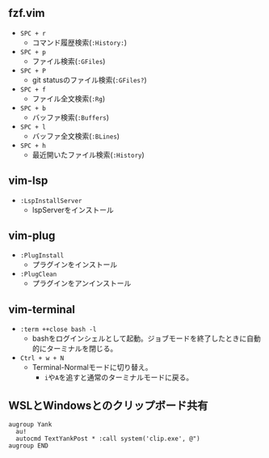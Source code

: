 
## fzf.vim

- `SPC + r`
  - コマンド履歴検索(`:History:`)
- `SPC + p`
  - ファイル検索(`:GFiles`)
- `SPC + P`
  - git statusのファイル検索(`:GFiles?`)
- `SPC + f`
  - ファイル全文検索(`:Rg`)
- `SPC + b`
  - バッファ検索(`:Buffers`)
- `SPC + l`
  - バッファ全文検索(`:BLines`)
- `SPC + h`
  - 最近開いたファイル検索(`:History`)

## vim-lsp

- `:LspInstallServer`
  - lspServerをインストール

## vim-plug

- `:PlugInstall`
  - プラグインをインストール
- `:PlugClean`
  - プラグインをアンインストール

## vim-terminal

- `:term ++close bash -l`
  - bashをログインシェルとして起動。ジョブモードを終了したときに自動的にターミナルを閉じる。
- `Ctrl + w + N`
  - Terminal-Normalモードに切り替え。
	- `i`や`A`を追すと通常のターミナルモードに戻る。

## WSLとWindowsとのクリップボード共有

```
augroup Yank
  au!
  autocmd TextYankPost * :call system('clip.exe', @")
augroup END
```

